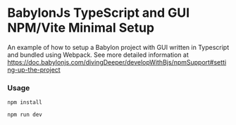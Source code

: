 # BabylonJs TypeScript and GUI NPM/Vite Minimal Setup

An example of how to setup a Babylon project with GUI written in Typescript and bundled using Webpack.
See more detailed information at https://doc.babylonjs.com/divingDeeper/developWithBjs/npmSupport#setting-up-the-project

### Usage
```npm install```

```npm run dev```
